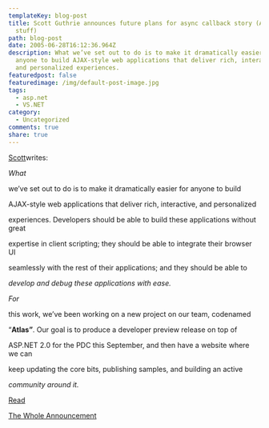```yaml
---
templateKey: blog-post
title: Scott Guthrie announces future plans for async callback story (AJAX-style
  stuff)
path: blog-post
date: 2005-06-28T16:12:36.964Z
description: What we’ve set out to do is to make it dramatically easier for
  anyone to build AJAX-style web applications that deliver rich, interactive,
  and personalized experiences.
featuredpost: false
featuredimage: /img/default-post-image.jpg
tags:
  - asp.net
  - VS.NET
category:
  - Uncategorized
comments: true
share: true
---
```

<!--StartFragment-->

[Scott](http://weblogs.asp.net/scottgu)writes:

*What*

we’ve set out to do is to make it dramatically easier for anyone to build

AJAX-style web applications that deliver rich, interactive, and personalized

experiences. Developers should be able to build these applications without great

expertise in client scripting; they should be able to integrate their browser UI

seamlessly with the rest of their applications; and they should be able to

*develop and debug these applications with ease.*

*For*

this work, we’ve been working on a new project on our team, codenamed

“**Atlas”**. Our goal is to produce a developer preview release on top of

ASP.NET 2.0 for the PDC this September, and then have a website where we can

keep updating the core bits, publishing samples, and building an active

*community around it.*

[Read](http://weblogs.asp.net/scottgu/archive/2005/06/28/416185.aspx)

[The Whole Announcement](http://weblogs.asp.net/scottgu/archive/2005/06/28/416185.aspx)

<!--EndFragment-->
